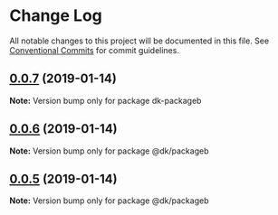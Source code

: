 # Change Log

All notable changes to this project will be documented in this file.
See [Conventional Commits](https://conventionalcommits.org) for commit guidelines.

## [0.0.7](https://github.com/den4kox/testlerna/compare/v0.0.6...v0.0.7) (2019-01-14)

**Note:** Version bump only for package dk-packageb





## [0.0.6](https://github.com/den4kox/testlerna/compare/v0.0.5...v0.0.6) (2019-01-14)

**Note:** Version bump only for package @dk/packageb





## [0.0.5](https://github.com/den4kox/testlerna/compare/v0.0.4...v0.0.5) (2019-01-14)

**Note:** Version bump only for package @dk/packageb
